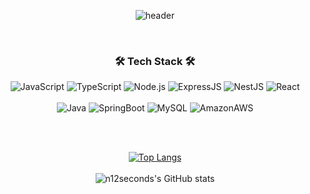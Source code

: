 <div align="center">

![header](https://capsule-render.vercel.app/api?type=waving&color=0:9796f0,100:fbc7d4&fontColor=f7f5f5&height=215&section=header&text=Eugene.&fontSize=80&animation=twinkling&fontAlign=75&fontAlignY=30)
    
<br/>

### 🛠️ Tech Stack 🛠️
![JavaScript](https://img.shields.io/badge/JavaScript-%23F7DF1E.svg?style=flat-square&logo=javascript&logoColor=white)  ![TypeScript](https://img.shields.io/badge/TypeScript-%23007ACC.svg?style=flat-square&logo=typescript&logoColor=white) ![Node.js](https://img.shields.io/badge/Node.js-%23339933.svg?style=flat-square&logo=Node.js&logoColor=white) ![ExpressJS](https://img.shields.io/badge/express-%23000000.svg?style=flat-square&logo=express&logoColor=white) ![NestJS](https://img.shields.io/badge/NestJS-%23E0234E.svg?style=flat-square&logo=NestJS&logoColor=white) ![React](https://img.shields.io/badge/React-%2361DAFB.svg?style=flat-square&logo=React&logoColor=white)
  <br/>
  <br/>
![Java](https://img.shields.io/badge/Java-%23007396.svg?style=flat-square&logo=Java&logoColor=white) ![SpringBoot](https://img.shields.io/badge/SpringBoot-%236DB33F6.svg?style=flat-square&logo=SpringBoot&logoColor=white) ![MySQL](https://img.shields.io/badge/MySQL-%234479A1.svg?style=flat-square&logo=MySQL&logoColor=white) ![AmazonAWS](https://img.shields.io/badge/Amazon_AWS-%23232F3E.svg?style=flat-square&logo=AmazonAWS&logoColor=white) 
  
<br/><br/>

[![Top Langs](https://github-readme-stats.vercel.app/api/top-langs/?username=n12seconds&layout=compact&theme=flag-india&hide=ejs)](https://github.com/n12seconds/github-readme-stats)
<br/><br/>
![n12seconds's GitHub stats](https://github-readme-stats.vercel.app/api?username=n12seconds&show_icons=true&theme=vue&count_private=true&include_all_commit=true)
  
</div>


<!--![n12seconds's GitHub stats](https://github-readme-stats.vercel.app/api?username=n12seconds&show_icons=true&theme=vue&count_private=true&include_all_commit=true)-->

<!--
**n12seconds/n12seconds** is a ✨ _special_ ✨ repository because its `README.md` (this file) appears on your GitHub profile.

Here are some ideas to get you started:

- 🔭 I’m currently working on ...
- 🌱 I’m currently learning ...
- 👯 I’m looking to collaborate on ...
- 🤔 I’m looking for help with ...
- 💬 Ask me about ...
- 📫 How to reach me: ...
- 😄 Pronouns: ...
- ⚡ Fun fact: ...
-->

